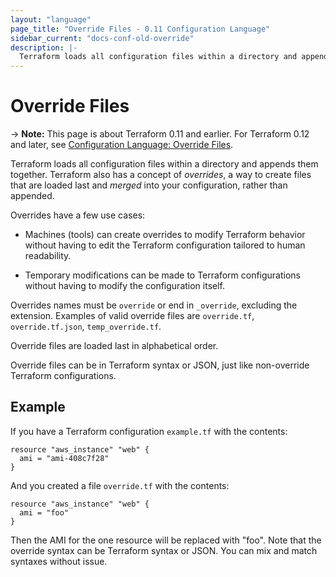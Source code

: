 ```yaml
---
layout: "language"
page_title: "Override Files - 0.11 Configuration Language"
sidebar_current: "docs-conf-old-override"
description: |-
  Terraform loads all configuration files within a directory and appends them together. Terraform also has a concept of overrides, a way to create files that are loaded last and merged into your configuration, rather than appended.
---
```


# Override Files

-> **Note:** This page is about Terraform 0.11 and earlier. For Terraform 0.12
and later, see
[Configuration Language: Override Files](/docs/language/files/override.html).

Terraform loads all configuration files within a directory and
appends them together. Terraform also has a concept of _overrides_,
a way to create files that are loaded last and _merged_ into your
configuration, rather than appended.

Overrides have a few use cases:

  * Machines (tools) can create overrides to modify Terraform
    behavior without having to edit the Terraform configuration
    tailored to human readability.

  * Temporary modifications can be made to Terraform configurations
    without having to modify the configuration itself.

Overrides names must be `override` or end in `_override`, excluding
the extension. Examples of valid override files are `override.tf`,
`override.tf.json`, `temp_override.tf`.

Override files are loaded last in alphabetical order.

Override files can be in Terraform syntax or JSON, just like non-override
Terraform configurations.

## Example

If you have a Terraform configuration `example.tf` with the contents:

```hcl
resource "aws_instance" "web" {
  ami = "ami-408c7f28"
}
```

And you created a file `override.tf` with the contents:

```hcl
resource "aws_instance" "web" {
  ami = "foo"
}
```

Then the AMI for the one resource will be replaced with "foo". Note
that the override syntax can be Terraform syntax or JSON. You can
mix and match syntaxes without issue.
